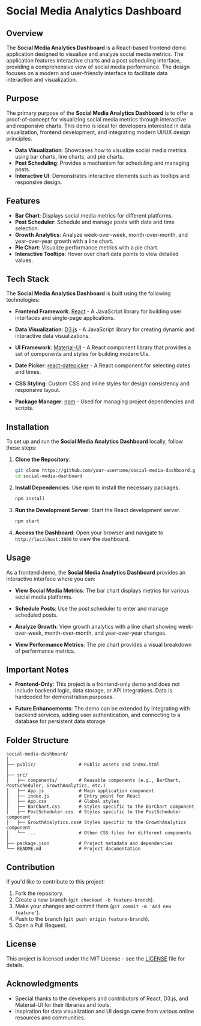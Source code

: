 # Social Media Analytics Dashboard

## Overview

The **Social Media Analytics Dashboard** is a React-based frontend demo application designed to visualize and analyze social media metrics. The application features interactive charts and a post scheduling interface, providing a comprehensive view of social media performance. The design focuses on a modern and user-friendly interface to facilitate data interaction and visualization.

## Purpose

The primary purpose of the **Social Media Analytics Dashboard** is to offer a proof-of-concept for visualizing social media metrics through interactive and responsive charts. This demo is ideal for developers interested in data visualization, frontend development, and integrating modern UI/UX design principles.

- **Data Visualization**: Showcases how to visualize social media metrics using bar charts, line charts, and pie charts.
- **Post Scheduling**: Provides a mechanism for scheduling and managing posts.
- **Interactive UI**: Demonstrates interactive elements such as tooltips and responsive design.

## Features

- **Bar Chart**: Displays social media metrics for different platforms.
- **Post Scheduler**: Schedule and manage posts with date and time selection.
- **Growth Analytics**: Analyze week-over-week, month-over-month, and year-over-year growth with a line chart.
- **Pie Chart**: Visualize performance metrics with a pie chart.
- **Interactive Tooltips**: Hover over chart data points to view detailed values.

## Tech Stack

The **Social Media Analytics Dashboard** is built using the following technologies:

- **Frontend Framework**: [React](https://reactjs.org/) - A JavaScript library for building user interfaces and single-page applications.
  
- **Data Visualization**: [D3.js](https://d3js.org/) - A JavaScript library for creating dynamic and interactive data visualizations.
  
- **UI Framework**: [Material-UI](https://mui.com/) - A React component library that provides a set of components and styles for building modern UIs.

- **Date Picker**: [react-datepicker](https://reactdatepicker.com/) - A React component for selecting dates and times.

- **CSS Styling**: Custom CSS and inline styles for design consistency and responsive layout.

- **Package Manager**: [npm](https://www.npmjs.com/) - Used for managing project dependencies and scripts.

## Installation

To set up and run the **Social Media Analytics Dashboard** locally, follow these steps:

1. **Clone the Repository**:
   ```bash
   git clone https://github.com/your-username/social-media-dashboard.git
   cd social-media-dashboard
   ```

2. **Install Dependencies**:
   Use npm to install the necessary packages.
   ```bash
   npm install
   ```

3. **Run the Development Server**:
   Start the React development server.
   ```bash
   npm start
   ```

4. **Access the Dashboard**:
   Open your browser and navigate to `http://localhost:3000` to view the dashboard.

## Usage

As a frontend demo, the **Social Media Analytics Dashboard** provides an interactive interface where you can:

- **View Social Media Metrics**: The bar chart displays metrics for various social media platforms.
  
- **Schedule Posts**: Use the post scheduler to enter and manage scheduled posts.
  
- **Analyze Growth**: View growth analytics with a line chart showing week-over-week, month-over-month, and year-over-year changes.

- **View Performance Metrics**: The pie chart provides a visual breakdown of performance metrics.

## Important Notes

- **Frontend-Only**: This project is a frontend-only demo and does not include backend logic, data storage, or API integrations. Data is hardcoded for demonstration purposes.

- **Future Enhancements**: The demo can be extended by integrating with backend services, adding user authentication, and connecting to a database for persistent data storage.

## Folder Structure

```plaintext
social-media-dashboard/
│
├── public/                # Public assets and index.html
│
├── src/
│   ├── components/        # Reusable components (e.g., BarChart, PostScheduler, GrowthAnalytics, etc.)
│   ├── App.js             # Main application component
│   ├── index.js           # Entry point for React
│   ├── App.css            # Global styles
│   ├── BarChart.css       # Styles specific to the BarChart component
│   ├── PostScheduler.css  # Styles specific to the PostScheduler component
│   ├── GrowthAnalytics.css# Styles specific to the GrowthAnalytics component
│   └── ...                # Other CSS files for different components
│
├── package.json           # Project metadata and dependencies
└── README.md              # Project documentation
```

## Contribution

If you'd like to contribute to this project:

1. Fork the repository.
2. Create a new branch (`git checkout -b feature-branch`).
3. Make your changes and commit them (`git commit -m 'Add new feature'`).
4. Push to the branch (`git push origin feature-branch`).
5. Open a Pull Request.

## License

This project is licensed under the MIT License - see the [LICENSE](LICENSE) file for details.

## Acknowledgments

- Special thanks to the developers and contributors of React, D3.js, and Material-UI for their libraries and tools.
- Inspiration for data visualization and UI design came from various online resources and communities.


